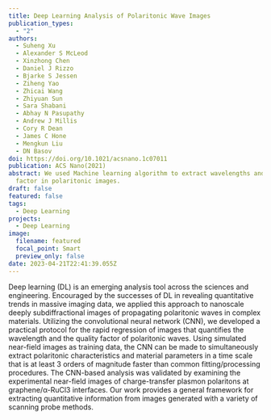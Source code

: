 ```yaml
---
title: Deep Learning Analysis of Polaritonic Wave Images
publication_types:
  - "2"
authors:
  - Suheng Xu
  - Alexander S McLeod
  - Xinzhong Chen
  - Daniel J Rizzo
  - Bjarke S Jessen
  - Ziheng Yao
  - Zhicai Wang
  - Zhiyuan Sun
  - Sara Shabani
  - Abhay N Pasupathy
  - Andrew J Millis
  - Cory R Dean
  - James C Hone
  - Mengkun Liu
  - DN Basov
doi: https://doi.org/10.1021/acsnano.1c07011
publication: ACS Nano(2021)
abstract: We used Machine learning algorithm to extract wavelengths and quality
  factor in polaritonic images.
draft: false
featured: false
tags:
  - Deep Learning
projects:
  - Deep Learning
image:
  filename: featured
  focal_point: Smart
  preview_only: false
date: 2023-04-21T22:41:39.055Z
---
```

Deep learning (DL) is an emerging analysis tool across the sciences and engineering. Encouraged by the successes of DL in revealing quantitative trends in massive imaging data, we applied this approach to nanoscale deeply subdiffractional images of propagating polaritonic waves in complex materials. Utilizing the convolutional neural network (CNN), we developed a practical protocol for the rapid regression of images that quantifies the wavelength and the quality factor of polaritonic waves. Using simulated near-field images as training data, the CNN can be made to simultaneously extract polaritonic characteristics and material parameters in a time scale that is at least 3 orders of magnitude faster than common fitting/processing procedures. The CNN-based analysis was validated by examining the experimental near-field images of charge-transfer plasmon polaritons at graphene/α-RuCl3 interfaces. Our work provides a general framework for extracting quantitative information from images generated with a variety of scanning probe methods.